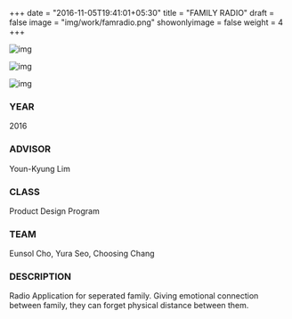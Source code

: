+++
date = "2016-11-05T19:41:01+05:30"
title = "FAMILY RADIO"
draft = false
image = "img/work/famradio.png"
showonlyimage = false
weight = 4
+++

<!--more-->

![img](../../img/work/famradio.png)

![img](../../img/work/famradio0.png)

![img](../../img/work/famradio1.png)


### YEAR 

2016

### ADVISOR

Youn-Kyung Lim

### CLASS

Product Design Program

### TEAM

Eunsol Cho, Yura Seo, Choosing Chang

### DESCRIPTION

Radio Application for seperated family. Giving emotional connection between family, they can forget physical distance between them.
